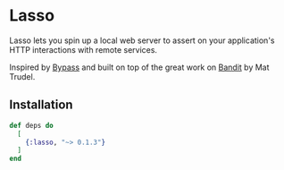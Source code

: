 # Lasso

Lasso lets you spin up a local web server to assert on your application's HTTP interactions with remote services.

Inspired by [Bypass](https://github.com/PSPDFKit-labs/bypass) and built on top of the great work on [Bandit](https://github.com/mtrudel/bandit) by Mat Trudel.

## Installation

```elixir
def deps do
  [
    {:lasso, "~> 0.1.3"}
  ]
end
```
